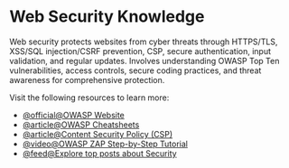 # Web Security Knowledge

Web security protects websites from cyber threats through HTTPS/TLS, XSS/SQL injection/CSRF prevention, CSP, secure authentication, input validation, and regular updates. Involves understanding OWASP Top Ten vulnerabilities, access controls, secure coding practices, and threat awareness for comprehensive protection.

Visit the following resources to learn more:

- [@official@OWASP Website](https://owasp.org/)
- [@article@OWASP Cheatsheets](https://cheatsheetseries.owasp.org/cheatsheets/AJAX_Security_Cheat_Sheet.html)
- [@article@Content Security Policy (CSP)](https://developer.mozilla.org/en-US/docs/Web/HTTP/CSP)
- [@video@OWASP ZAP Step-by-Step Tutorial](https://www.youtube.com/playlist?list=PLH8n_ayg-60J9i3nsLybper-DR3zJw6Z5)
- [@feed@Explore top posts about Security](https://app.daily.dev/tags/security?ref=roadmapsh)